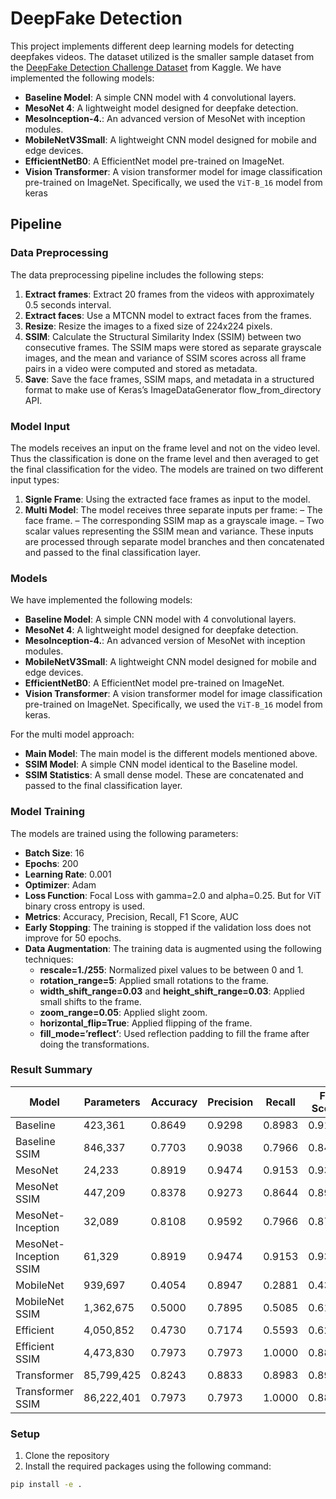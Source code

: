 # DeepFake Detection 
This project implements different deep learning models for detecting deepfakes videos. The dataset utilized is the smaller sample dataset from the [DeepFake Detection Challenge Dataset](https://kaggle.com/deepfake-detection-challenge) from Kaggle. We have implemented the following models:
- **Baseline Model**: A simple CNN model with 4 convolutional layers.
- **MesoNet 4**: A lightweight model designed for deepfake detection.
- **MesoInception-4.**: An advanced version of MesoNet with inception modules.
- **MobileNetV3Small**: A lightweight CNN model designed for mobile and edge devices.
- **EfficientNetB0**: A  EfficientNet model pre-trained on ImageNet.
- **Vision Transformer**: A vision transformer model for image classification pre-trained on ImageNet. Specifically, we used the `ViT-B_16` model from keras

## Pipeline
### Data Preprocessing
The data preprocessing pipeline includes the following steps:
1. **Extract frames**: Extract 20 frames from the videos with approximately 0.5 seconds interval.
2. **Extract faces**: Use a MTCNN model to extract faces from the frames.
3. **Resize**: Resize the images to a fixed size of 224x224 pixels.
4. **SSIM**: Calculate the Structural Similarity Index (SSIM) between two consecutive frames. The SSIM maps were stored as separate grayscale images, and the mean and variance of SSIM scores across all frame pairs in a video were computed and stored as metadata.
5. **Save**: Save the face frames, SSIM maps, and metadata in a structured format to make use of Keras’s ImageDataGenerator flow_from_directory API.

### Model Input
The models receives an input on the frame level and not on the video level. Thus the classification is done on the frame level and then averaged to get the final classification for the video. The models are trained on two different input types:
1. **Signle Frame**: Using the extracted face frames as input to the model.
2. **Multi Model**: The model receives three separate inputs per frame:
    – The face frame.
    – The corresponding SSIM map as a grayscale image.
    – Two scalar values representing the SSIM mean and variance.
    These inputs are processed through separate model branches and then concatenated and passed to the final classification layer.

### Models
We have implemented the following models:
- **Baseline Model**: A simple CNN model with 4 convolutional layers.
- **MesoNet 4**: A lightweight model designed for deepfake detection.
- **MesoInception-4.**: An advanced version of MesoNet with inception modules.
- **MobileNetV3Small**: A lightweight CNN model designed for mobile and edge devices.
- **EfficientNetB0**: A  EfficientNet model pre-trained on ImageNet.
- **Vision Transformer**: A vision transformer model for image classification pre-trained on ImageNet. Specifically, we used the `ViT-B_16` model from keras.

For the multi model approach:
- **Main Model**: The main model is the different models mentioned above.
- **SSIM Model**: A simple CNN model identical to the Baseline model. 
- **SSIM Statistics**: A small dense model.
These are concatenated and passed to the final classification layer.

### Model Training
The models are trained using the following parameters:
- **Batch Size**: 16
- **Epochs**: 200
- **Learning Rate**: 0.001
- **Optimizer**: Adam
- **Loss Function**: Focal Loss with gamma=2.0 and alpha=0.25. But for ViT binary cross entropy is used.
- **Metrics**: Accuracy, Precision, Recall, F1 Score, AUC
- **Early Stopping**: The training is stopped if the validation loss does not improve for 50 epochs.
- **Data Augmentation**: The training data is augmented using the following techniques:
    - **rescale=1./255**: Normalized pixel values to be between 0 and 1.
    - **rotation_range=5**: Applied small rotations to the frame.
    - **width_shift_range=0.03** and **height_shift_range=0.03**: Applied small shifts to the frame.
    - **zoom_range=0.05**: Applied slight zoom.
    - **horizontal_flip=True**: Applied flipping of the frame.
    - **fill_mode=’reflect’**: Used reflection padding to fill the frame after doing the transformations.

### Result Summary
| Model | Parameters | Accuracy | Precision | Recall | F1 Score | AUC ROC |
|-------|------------|----------|-----------|--------|----------|---------|
| Baseline | 423,361 | 0.8649 | 0.9298 | 0.8983 | 0.9138 | 0.8927 |
| Baseline SSIM | 846,337 | 0.7703 | 0.9038 | 0.7966 | 0.8468 | 0.8554 |
| MesoNet | 24,233 | 0.8919 | 0.9474 | 0.9153 | 0.9310 | 0.9288 |
| MesoNet SSIM | 447,209 | 0.8378 | 0.9273 | 0.8644 | 0.8947 | 0.9141 |
| MesoNet-Inception | 32,089 | 0.8108 | 0.9592 | 0.7966 | 0.8704 | 0.9130 |
| MesoNet-Inception SSIM | 61,329 | 0.8919 | 0.9474 | 0.9153 | 0.9310 | 0.9220 |
| MobileNet | 939,697 | 0.4054 | 0.8947 | 0.2881 | 0.4359 | 0.7785 |
| MobileNet SSIM | 1,362,675 | 0.5000 | 0.7895 | 0.5085 | 0.6186 | 0.4475 |
| Efficient | 4,050,852 | 0.4730 | 0.7174 | 0.5593 | 0.6286 | 0.4124 |
| Efficient SSIM | 4,473,830 | 0.7973 | 0.7973 | 1.0000 | 0.8872 | 0.4288 |
| Transformer | 85,799,425 | 0.8243 | 0.8833 | 0.8983 | 0.8908 | 0.8023 |
| Transformer SSIM | 86,222,401 | 0.7973 | 0.7973 | 1.0000 | 0.8872 | 0.5000 |


### Setup
1. Clone the repository
2. Install the required packages using the following command:
```bash
pip install -e .
```
